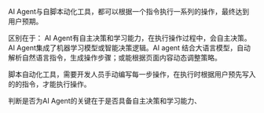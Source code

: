 AI Agent与自脚本动化工具，都可以根据一个指令执行一系列的操作，最终达到用户预期。

区别在于：
AI Agent有自主决策和学习能力，在执行操作过程中，会自主决策。AI Agent集成了机器学习模型或智能决策逻辑。AI agent 结合大语言模型，自动解析自然语言指令，生成操作步骤；或能根据页面内容动态调整策略。

脚本自动化工具，需要开发人员手动编写每一步操作，在执行时根据用户预先写入的的指令，才能执行操作。


判断是否为AI Agent的关键在于是否具备自主决策和学习能力、